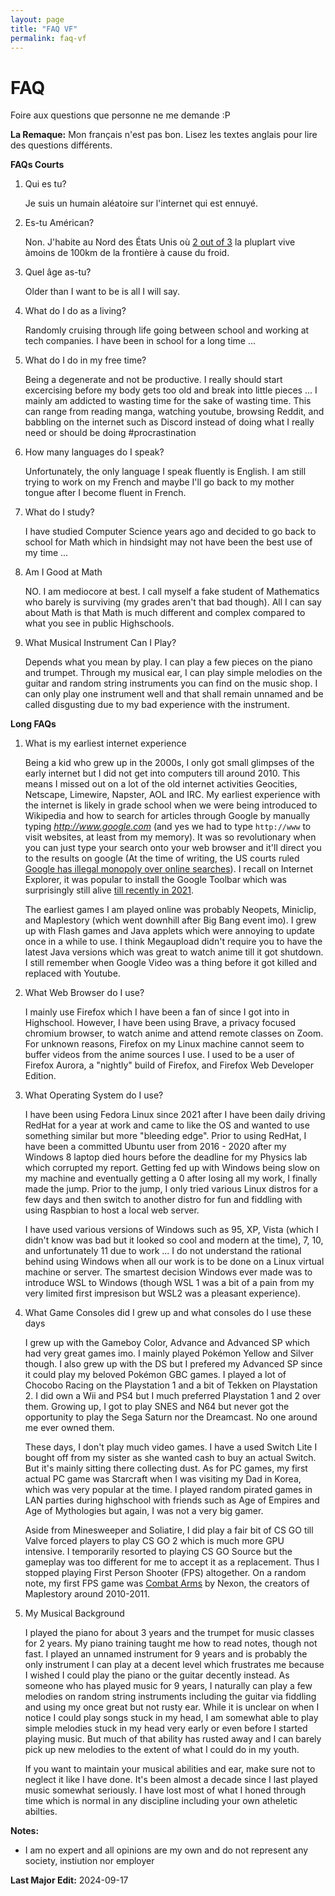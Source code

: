 ```yaml
---
layout: page
title: "FAQ VF"
permalink: faq-vf
---
```


# FAQ


Foire aux questions que personne ne me demande :P


**La Remaque:** Mon français n'est pas bon. Lisez les textes anglais pour lire des questions différents.

<b>FAQs Courts</b>
1. Qui es tu?

    Je suis un humain aléatoire sur l'internet qui est ennuyé.

2. Es-tu Américan?

    Non. J'habite au Nord des États Unis où [2 out of 3](https://www.international.gc.ca/country-pays/us-eu/relations.aspx?lang=eng) la pluplart vive àmoins de 100km de la frontière à cause du froid.

3. Quel âge as-tu?

    Older than I want to be is all I will say.

4. What do I do as a living?

    Randomly cruising through life going between school and working at tech companies. I have been in school for a long time ...

5. What do I do in my free time?

    Being a degenerate and not be productive. I really should start excercising before my body gets too old and break into little pieces ...
    I mainly am addicted to wasting time for the sake of wasting time. This can range from reading manga, watching youtube, browsing Reddit, 
    and babbling on the internet such as Discord instead of doing what I really need or should be doing #procrastination

6. How many languages do I speak?

    Unfortunately, the only language I speak fluently is English. I am still trying to work on my French and maybe I'll go back to my mother tongue after I become 
fluent in French.

7. What do I study?

    I have studied Computer Science years ago and decided to go back to school for Math which in hindsight may not have been the best use of my 
time ...

8. Am I Good at Math

    NO. I am mediocore at best. I call myself a fake student of Mathematics who barely is surviving (my grades aren't that bad though). 
    All I can say about Math is that Math is much different and complex compared to what you see in public Highschools.

9. What Musical Instrument Can I Play?

    Depends what you mean by play. I can play a few pieces on the piano and trumpet. Through my musical ear, I can play simple melodies on the 
    guitar and random string instruments you can find on the music shop. I can only play one instrument well and that shall remain unnamed and 
    be called disgusting due to my bad experience with the instrument.

<b>Long FAQs</b>
1. What is my earliest internet experience

    Being a kid who grew up in the 2000s, I only got small glimpses of the early internet but I did not get into computers till around 2010. 
This means I missed out on a lot of the old internet activities Geocities, Netscape, Limewire, Napster, AOL and IRC. My earliest experience 
with the internet is likely in grade school when we were being introduced to Wikipedia and how to search for articles through Google by 
manually typing *http://www.google.com* (and yes we had to type `http://www` to visit websites, at least from my memory). 
It was so revolutionary when you can just type your search onto your web browser and it'll direct you to 
the results on google (At the time of writing, the US courts ruled [Google has illegal monopoly over online searches](https://www.cbc.ca/news/world/google-illegal-monopoly-1.7285798)). 
I recall on Internet Explorer, it was popular to install the Google Toolbar which was surprisingly still alive [till recently in 2021](https://hackaday.com/2021/12/16/gone-google-toolbar-2000-2021/).

    The earliest games I am played online was probably Neopets, Miniclip, and Maplestory (which went downhill after Big Bang event imo). I grew 
up with Flash games and Java applets which were annoying to update once in a while to use. I think Megaupload didn't require you to have the 
latest Java versions which was great to watch anime till it got shutdown. I still remember when Google Video was a thing before it got killed 
and replaced with Youtube.

2. What Web Browser do I use?

    I mainly use Firefox which I have been a fan of since I got into in Highschool. However, I have been using Brave, a privacy focused chromium 
browser, to watch anime and attend remote classes on Zoom. For unknown reasons, Firefox on my Linux machine cannot seem to buffer videos from the anime sources I use. 
I used to be a user of Firefox Aurora, a "nightly" build of Firefox, and Firefox Web Developer Edition.

3. What Operating System do I use?

    I have been using Fedora Linux since 2021 after I have been daily driving RedHat for a year at work and came to like the OS and wanted to 
use something similar but more "bleeding edge". Prior to using RedHat, I have been a committed Ubuntu user from 2016 - 2020 after my Windows 
8 laptop died hours before the deadline for my Physics lab which corrupted my report. Getting fed up with Windows being slow on my machine 
and eventually getting a 0 after losing all my work, I finally made the jump. Prior to the jump, I only tried various Linux distros for a few days 
and then switch to another distro for fun and fiddling with using Raspbian to host a local web server.

    I have used various versions of Windows such as 95, XP, Vista (which I didn't know was bad but it looked so cool and modern at the time), 
7, 10, and unfortunately 11 due to work ... I do not understand the rational behind using Windows when all our work is to be done on a Linux 
virtual machine or server. The smartest decision Windows ever made was to introduce WSL to Windows (though WSL 1 was a bit of a pain from 
my very limited first impresison but WSL2 was a pleasant experience).

4. What Game Consoles did I grew up and what consoles do I use these days

    I grew up with the Gameboy Color, Advance and Advanced SP which had very great games imo. I mainly played Pokémon Yellow and Silver though. 
I also grew up with the DS but I prefered my Advanced SP since it could play my beloved Pokémon GBC games. I played a lot of Chocobo Racing on the 
Playstation 1 and a bit of Tekken on Playstation 2. I did own a Wii and PS4 but I much preferred Playstation 1 and 2 over them. 
Growing up, I got to play SNES and N64 but never got the opportunity to play the Sega Saturn nor the Dreamcast. No one around me ever owned them.

    These days, I don't play much video games. I have a used Switch Lite I bought off from my sister as she wanted cash to buy an actual 
Switch. But it's mainly sitting there collecting dust. As for PC games, my first actual PC game was Starcraft when I was visiting my Dad in Korea, 
which was very popular at the time. I played random pirated games in LAN parties during highschool with friends such as Age of Empires and Age of Mythologies but again,
I was not a very big gamer.

    Aside from Minesweeper and Soliatire, I did play a fair bit of CS GO till Valve forced players to play CS GO 2 which is much more GPU 
intensive. I temporarily resorted to playing CS GO Source but the gameplay was too different for me to accept it as a replacement. Thus I 
stopped playing First Person Shooter (FPS) altogether. On a random note, my first FPS game was [Combat Arms](https://en.wikipedia.org/wiki/Combat_Arms) 
by Nexon, the creators of Maplestory around 2010-2011.

5. My Musical Background

    I played the piano for about 3 years and the trumpet for music classes for 2 years. My piano training taught me how to read notes, though 
    not fast. I played an unnamed instrument for 9 years and is probably the only instrument I can play at a decent level which frustrates me 
    because I wished I could play the piano or the guitar decently instead. As someone who has played music for 9 years, I naturally can 
    play a few melodies on random string instruments including the guitar via fiddling and using my once great but not rusty ear. While it 
    is unclear on when I notice I could play songs stuck in my head, I am somewhat able to play simple melodies stuck in my head very early 
    or even before I started playing music. But much of that ability has rusted away and I can barely pick up new melodies to the extent 
    of what I could do in my youth.

    If you want to maintain your musical abilities and ear, make sure not to neglect it like I have done. It's been almost a decade since I 
    last played music somewhat seriously. I have lost most of what I honed through time which is normal in any discipline including your own 
    atheletic abilties.


<b class = "ul-p">Notes:</b> 
<ul class>
<li>I am no expert and all opinions are my own and do not represent any society, instiution nor employer</li>
</ul>

<p class = "last-edit"><b>Last Major Edit:</b> 2024-09-17</p> 

